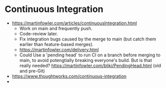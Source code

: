 # Continuous Integration

* <https://martinfowler.com/articles/continuousIntegration.html>
    * Work on main and frequently push.
    * Code-review later.
    * Fix integration bugs caused by the merge to main (but catch them earlier than feature-based merges).
    * <https://martinfowler.com/delivery.html>
    * Could Use a 'pending head' to run CI on a branch before merging to main, to avoid potengtially breaking everyone's build.  But is that really needed?  https://martinfowler.com/bliki/PendingHead.html (old and pre-Git)
* <https://www.thoughtworks.com/continuous-integration>
* 